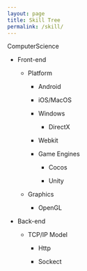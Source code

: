 ```yaml
---
layout: page
title: Skill Tree
permalink: /skill/
---
```


ComputerScience  

* Front-end

  * Platform

    * Android

    * iOS/MacOS

    * Windows

      * DirectX

    * Webkit

    * Game Engines

      * Cocos

      * Unity

  * Graphics

    * OpenGL

* Back-end

    * TCP/IP Model

      * Http

      * Sockect


